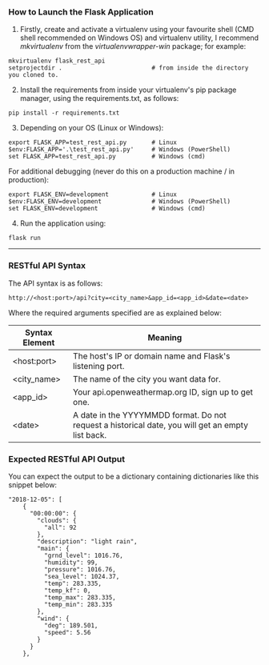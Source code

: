 ### How to Launch the Flask Application
1. Firstly, create and activate a virtualenv using your favourite shell (CMD shell recommended on Windows OS) and 
virtualenv utility, I recommend *mkvirtualenv* from the *virtualenvwrapper-win* package; for example:
```
mkvirtualenv flask_rest_api
setprojectdir .                         # from inside the directory you cloned to.
```
2. Install the requirements from inside your virtualenv's pip package manager, using the requirements.txt, as follows:
```
pip install -r requirements.txt
```

3. Depending on your OS (Linux or Windows): 
```
export FLASK_APP=test_rest_api.py       # Linux
$env:FLASK_APP='.\test_rest_api.py'     # Windows (PowerShell)
set FLASK_APP=test_rest_api.py          # Windows (cmd)
```
For additional debugging (never do this on a production machine / in production):
```
export FLASK_ENV=development            # Linux
$env:FLASK_ENV=development              # Windows (PowerShell)
set FLASK_ENV=development               # Windows (cmd)
```
4. Run the application using:
```
flask run
```
 
---
### RESTful API Syntax
The API syntax is as follows:

```
http://<host:port>/api?city=<city_name>&app_id=<app_id>&date=<date>
```

Where the required arguments specified are as explained below:

| Syntax Element | Meaning |
| --- | --- |
| \<host:port> | The host's IP or domain name and Flask's listening port. |
| \<city_name> | The name of the city you want data for.|
| \<app_id> | Your api.openweathermap.org ID, sign up to get one. |
| \<date> | A date in the YYYYMMDD format. Do not request a historical date, you will get an empty list back.||

### Expected RESTful API Output
You can expect the output to be a dictionary containing dictionaries like this snippet below:
```
"2018-12-05": [
    {
      "00:00:00": {
        "clouds": {
          "all": 92
        }, 
        "description": "light rain", 
        "main": {
          "grnd_level": 1016.76, 
          "humidity": 99, 
          "pressure": 1016.76, 
          "sea_level": 1024.37, 
          "temp": 283.335, 
          "temp_kf": 0, 
          "temp_max": 283.335, 
          "temp_min": 283.335
        }, 
        "wind": {
          "deg": 189.501, 
          "speed": 5.56
        }
      }
    }, 
```